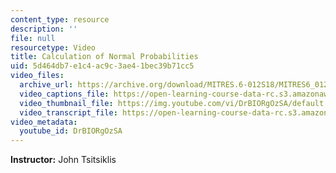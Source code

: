 ```yaml
---
content_type: resource
description: ''
file: null
resourcetype: Video
title: Calculation of Normal Probabilities
uid: 5d464db7-e1c4-ac9c-3ae4-1bec39b71cc5
video_files:
  archive_url: https://archive.org/download/MITRES.6-012S18/MITRES6_012S18_L08-09_300k.mp4
  video_captions_file: https://open-learning-course-data-rc.s3.amazonaws.com/res-6-012-introduction-to-probability-spring-2018/3d60ed9dcba35244aa025eefc47b4511_DrBIORgOzSA.vtt
  video_thumbnail_file: https://img.youtube.com/vi/DrBIORgOzSA/default.jpg
  video_transcript_file: https://open-learning-course-data-rc.s3.amazonaws.com/res-6-012-introduction-to-probability-spring-2018/ea84a59f49120b5cb3fc6fdfe003a228_DrBIORgOzSA.pdf
video_metadata:
  youtube_id: DrBIORgOzSA
---
```


**Instructor:** John Tsitsiklis